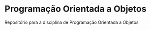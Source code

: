 # Programação Orientada a Objetos
 Repositório para a disciplina de Programação Orientada a Objetos
